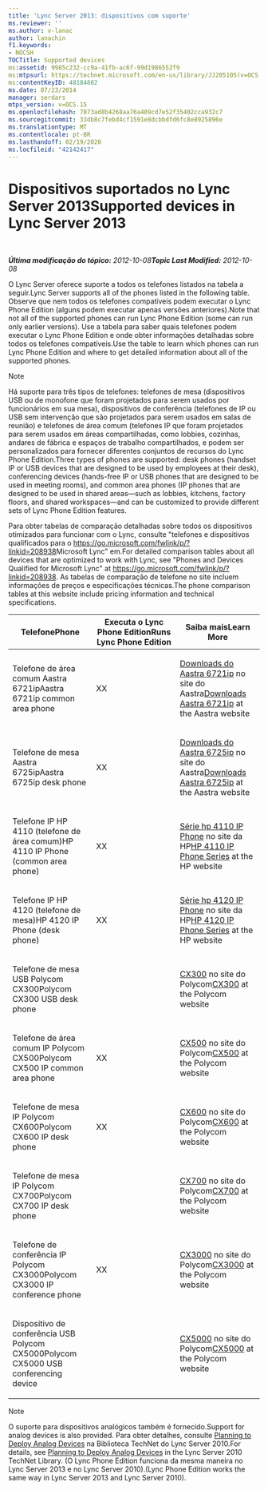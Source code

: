 ```yaml
---
title: 'Lync Server 2013: dispositivos com suporte'
ms.reviewer: ''
ms.author: v-lanac
author: lanachin
f1.keywords:
- NOCSH
TOCTitle: Supported devices
ms:assetid: 9985c232-cc9a-41fb-ac6f-99d1986552f9
ms:mtpsurl: https://technet.microsoft.com/en-us/library/JJ205105(v=OCS.15)
ms:contentKeyID: 48184882
ms.date: 07/23/2014
manager: serdars
mtps_version: v=OCS.15
ms.openlocfilehash: 7073ad8b4268aa76a409cd7e52f35402cca932c7
ms.sourcegitcommit: 33db8c7febd4cf1591e8dcbbdfd6fc8e8925896e
ms.translationtype: MT
ms.contentlocale: pt-BR
ms.lasthandoff: 02/19/2020
ms.locfileid: "42142417"
---
```

<div data-xmlns="http://www.w3.org/1999/xhtml">

<div class="topic" data-xmlns="http://www.w3.org/1999/xhtml" data-msxsl="urn:schemas-microsoft-com:xslt" data-cs="http://msdn.microsoft.com/">

<div data-asp="https://msdn2.microsoft.com/asp">

# <a name="supported-devices-in-lync-server-2013"></a><span data-ttu-id="74192-102">Dispositivos suportados no Lync Server 2013</span><span class="sxs-lookup"><span data-stu-id="74192-102">Supported devices in Lync Server 2013</span></span>

</div>

<div id="mainSection">

<div id="mainBody">

<span> </span>

<span data-ttu-id="74192-103">_**Última modificação do tópico:** 2012-10-08_</span><span class="sxs-lookup"><span data-stu-id="74192-103">_**Topic Last Modified:** 2012-10-08_</span></span>

<span data-ttu-id="74192-104">O Lync Server oferece suporte a todos os telefones listados na tabela a seguir.</span><span class="sxs-lookup"><span data-stu-id="74192-104">Lync Server supports all of the phones listed in the following table.</span></span> <span data-ttu-id="74192-105">Observe que nem todos os telefones compatíveis podem executar o Lync Phone Edition (alguns podem executar apenas versões anteriores).</span><span class="sxs-lookup"><span data-stu-id="74192-105">Note that not all of the supported phones can run Lync Phone Edition (some can run only earlier versions).</span></span> <span data-ttu-id="74192-106">Use a tabela para saber quais telefones podem executar o Lync Phone Edition e onde obter informações detalhadas sobre todos os telefones compatíveis.</span><span class="sxs-lookup"><span data-stu-id="74192-106">Use the table to learn which phones can run Lync Phone Edition and where to get detailed information about all of the supported phones.</span></span>

<div>


> [!NOTE]  
> <span data-ttu-id="74192-107">Há suporte para três tipos de telefones: telefones de mesa (dispositivos USB ou de monofone que foram projetados para serem usados por funcionários em sua mesa), dispositivos de conferência (telefones de IP ou USB sem intervenção que são projetados para serem usados em salas de reunião) e telefones de área comum (telefones IP que foram projetados para serem usados em áreas compartilhadas, como lobbies, cozinhas, andares de fábrica e espaços de trabalho compartilhados, e podem ser personalizados para fornecer diferentes conjuntos de recursos do Lync Phone Edition.</span><span class="sxs-lookup"><span data-stu-id="74192-107">Three types of phones are supported: desk phones (handset IP or USB devices that are designed to be used by employees at their desk), conferencing devices (hands-free IP or USB phones that are designed to be used in meeting rooms), and common area phones (IP phones that are designed to be used in shared areas—such as lobbies, kitchens, factory floors, and shared workspaces—and can be customized to provide different sets of Lync Phone Edition features.</span></span>



</div>

<span data-ttu-id="74192-108">Para obter tabelas de comparação detalhadas sobre todos os dispositivos otimizados para funcionar com o Lync, consulte "telefones e dispositivos qualificados para o <https://go.microsoft.com/fwlink/p/?linkid=208938>Microsoft Lync" em.</span><span class="sxs-lookup"><span data-stu-id="74192-108">For detailed comparison tables about all devices that are optimized to work with Lync, see "Phones and Devices Qualified for Microsoft Lync" at <https://go.microsoft.com/fwlink/p/?linkid=208938>.</span></span> <span data-ttu-id="74192-109">As tabelas de comparação de telefone no site incluem informações de preços e especificações técnicas.</span><span class="sxs-lookup"><span data-stu-id="74192-109">The phone comparison tables at this website include pricing information and technical specifications.</span></span>


<table>
<colgroup>
<col style="width: 33%" />
<col style="width: 33%" />
<col style="width: 33%" />
</colgroup>
<thead>
<tr class="header">
<th><span data-ttu-id="74192-110">Telefone</span><span class="sxs-lookup"><span data-stu-id="74192-110">Phone</span></span></th>
<th><span data-ttu-id="74192-111">Executa o Lync Phone Edition</span><span class="sxs-lookup"><span data-stu-id="74192-111">Runs Lync Phone Edition</span></span></th>
<th><span data-ttu-id="74192-112">Saiba mais</span><span class="sxs-lookup"><span data-stu-id="74192-112">Learn More</span></span></th>
</tr>
</thead>
<tbody>
<tr class="odd">
<td><p><span data-ttu-id="74192-113">Telefone de área comum Aastra 6721ip</span><span class="sxs-lookup"><span data-stu-id="74192-113">Aastra 6721ip common area phone</span></span></p></td>
<td><p><span data-ttu-id="74192-114">X</span><span class="sxs-lookup"><span data-stu-id="74192-114">X</span></span></p></td>
<td><p><span data-ttu-id="74192-115"><a href="http://www.aastra.com/document-library.htm?curr_fam=aastra+6720ip%26curr_nav=2%26prod_id=6074">Downloads do Aastra 6721ip</a> no site do Aastra</span><span class="sxs-lookup"><span data-stu-id="74192-115"><a href="http://www.aastra.com/document-library.htm?curr_fam=aastra+6720ip%26curr_nav=2%26prod_id=6074">Downloads Aastra 6721ip</a> at the Aastra website</span></span></p></td>
</tr>
<tr class="even">
<td><p><span data-ttu-id="74192-116">Telefone de mesa Aastra 6725ip</span><span class="sxs-lookup"><span data-stu-id="74192-116">Aastra 6725ip desk phone</span></span></p></td>
<td><p><span data-ttu-id="74192-117">X</span><span class="sxs-lookup"><span data-stu-id="74192-117">X</span></span></p></td>
<td><p><span data-ttu-id="74192-118"><a href="http://www.aastra.com/document-library.htm?curr_fam=aastra+6720ip%26curr_nav=2%26prod_id=12991">Downloads do Aastra 6725ip</a> no site do Aastra</span><span class="sxs-lookup"><span data-stu-id="74192-118"><a href="http://www.aastra.com/document-library.htm?curr_fam=aastra+6720ip%26curr_nav=2%26prod_id=12991">Downloads Aastra 6725ip</a> at the Aastra website</span></span></p></td>
</tr>
<tr class="odd">
<td><p><span data-ttu-id="74192-119">Telefone IP HP 4110 (telefone de área comum)</span><span class="sxs-lookup"><span data-stu-id="74192-119">HP 4110 IP Phone (common area phone)</span></span></p></td>
<td><p><span data-ttu-id="74192-120">X</span><span class="sxs-lookup"><span data-stu-id="74192-120">X</span></span></p></td>
<td><p><span data-ttu-id="74192-121"><a href="http://h20000.www2.hp.com/bizsupport/techsupport/home.jsp?lang=en%2cen%26cc=us%2cus%26prodtypeid=12883%26prodseriesid=5171755">Série hp 4110 IP Phone</a> no site da HP</span><span class="sxs-lookup"><span data-stu-id="74192-121"><a href="http://h20000.www2.hp.com/bizsupport/techsupport/home.jsp?lang=en%2cen%26cc=us%2cus%26prodtypeid=12883%26prodseriesid=5171755">HP 4110 IP Phone Series</a> at the HP website</span></span></p></td>
</tr>
<tr class="even">
<td><p><span data-ttu-id="74192-122">Telefone IP HP 4120 (telefone de mesa)</span><span class="sxs-lookup"><span data-stu-id="74192-122">HP 4120 IP Phone (desk phone)</span></span></p></td>
<td><p><span data-ttu-id="74192-123">X</span><span class="sxs-lookup"><span data-stu-id="74192-123">X</span></span></p></td>
<td><p><span data-ttu-id="74192-124"><a href="http://h20000.www2.hp.com/bizsupport/techsupport/home.jsp?lang=en%2cen%26cc=us%2cus%26prodtypeid=12883%26prodseriesid=5204220">Série hp 4120 IP Phone</a> no site da HP</span><span class="sxs-lookup"><span data-stu-id="74192-124"><a href="http://h20000.www2.hp.com/bizsupport/techsupport/home.jsp?lang=en%2cen%26cc=us%2cus%26prodtypeid=12883%26prodseriesid=5204220">HP 4120 IP Phone Series</a> at the HP website</span></span></p></td>
</tr>
<tr class="odd">
<td><p><span data-ttu-id="74192-125">Telefone de mesa USB Polycom CX300</span><span class="sxs-lookup"><span data-stu-id="74192-125">Polycom CX300 USB desk phone</span></span></p></td>
<td></td>
<td><p><span data-ttu-id="74192-126"><a href="https://support.polycom.com/polycomservice/support/us/support/voice/cx/communicator_cx300.html">CX300</a> no site do Polycom</span><span class="sxs-lookup"><span data-stu-id="74192-126"><a href="https://support.polycom.com/polycomservice/support/us/support/voice/cx/communicator_cx300.html">CX300</a> at the Polycom website</span></span></p></td>
</tr>
<tr class="even">
<td><p><span data-ttu-id="74192-127">Telefone de área comum IP Polycom CX500</span><span class="sxs-lookup"><span data-stu-id="74192-127">Polycom CX500 IP common area phone</span></span></p></td>
<td><p><span data-ttu-id="74192-128">X</span><span class="sxs-lookup"><span data-stu-id="74192-128">X</span></span></p></td>
<td><p><span data-ttu-id="74192-129"><a href="https://support.polycom.com/polycomservice/support/us/support/voice/cx/communicator_cx500.html">CX500</a> no site do Polycom</span><span class="sxs-lookup"><span data-stu-id="74192-129"><a href="https://support.polycom.com/polycomservice/support/us/support/voice/cx/communicator_cx500.html">CX500</a> at the Polycom website</span></span></p></td>
</tr>
<tr class="odd">
<td><p><span data-ttu-id="74192-130">Telefone de mesa IP Polycom CX600</span><span class="sxs-lookup"><span data-stu-id="74192-130">Polycom CX600 IP desk phone</span></span></p></td>
<td><p><span data-ttu-id="74192-131">X</span><span class="sxs-lookup"><span data-stu-id="74192-131">X</span></span></p></td>
<td><p><span data-ttu-id="74192-132"><a href="https://support.polycom.com/polycomservice/support/us/support/voice/cx/communicator_cx600.html">CX600</a> no site do Polycom</span><span class="sxs-lookup"><span data-stu-id="74192-132"><a href="https://support.polycom.com/polycomservice/support/us/support/voice/cx/communicator_cx600.html">CX600</a> at the Polycom website</span></span></p></td>
</tr>
<tr class="even">
<td><p><span data-ttu-id="74192-133">Telefone de mesa IP Polycom CX700</span><span class="sxs-lookup"><span data-stu-id="74192-133">Polycom CX700 IP desk phone</span></span></p></td>
<td></td>
<td><p><span data-ttu-id="74192-134"><a href="https://support.polycom.com/polycomservice/support/us/support/voice/cx/communicator_cx700.html">CX700</a> no site do Polycom</span><span class="sxs-lookup"><span data-stu-id="74192-134"><a href="https://support.polycom.com/polycomservice/support/us/support/voice/cx/communicator_cx700.html">CX700</a> at the Polycom website</span></span></p></td>
</tr>
<tr class="odd">
<td><p><span data-ttu-id="74192-135">Telefone de conferência IP Polycom CX3000</span><span class="sxs-lookup"><span data-stu-id="74192-135">Polycom CX3000 IP conference phone</span></span></p></td>
<td><p><span data-ttu-id="74192-136">X</span><span class="sxs-lookup"><span data-stu-id="74192-136">X</span></span></p></td>
<td><p><span data-ttu-id="74192-137"><a href="https://support.polycom.com/polycomservice/support/us/support/voice/cx/cx3000.html">CX3000</a> no site do Polycom</span><span class="sxs-lookup"><span data-stu-id="74192-137"><a href="https://support.polycom.com/polycomservice/support/us/support/voice/cx/cx3000.html">CX3000</a> at the Polycom website</span></span></p></td>
</tr>
<tr class="even">
<td><p><span data-ttu-id="74192-138">Dispositivo de conferência USB Polycom CX5000</span><span class="sxs-lookup"><span data-stu-id="74192-138">Polycom CX5000 USB conferencing device</span></span></p></td>
<td></td>
<td><p><span data-ttu-id="74192-139"><a href="https://support.polycom.com/polycomservice/support/us/support/voice/cx/cx5000.html">CX5000</a> no site do Polycom</span><span class="sxs-lookup"><span data-stu-id="74192-139"><a href="https://support.polycom.com/polycomservice/support/us/support/voice/cx/cx5000.html">CX5000</a> at the Polycom website</span></span></p></td>
</tr>
</tbody>
</table>


<div>


> [!NOTE]  
> <span data-ttu-id="74192-140">O suporte para dispositivos analógicos também é fornecido.</span><span class="sxs-lookup"><span data-stu-id="74192-140">Support for analog devices is also provided.</span></span> <span data-ttu-id="74192-141">Para obter detalhes, consulte <A href="https://go.microsoft.com/fwlink/p/?linkid=257502">Planning to Deploy Analog Devices</A> na Biblioteca TechNet do Lync Server 2010.</span><span class="sxs-lookup"><span data-stu-id="74192-141">For details, see <A href="https://go.microsoft.com/fwlink/p/?linkid=257502">Planning to Deploy Analog Devices</A> in the Lync Server 2010 TechNet Library.</span></span> <span data-ttu-id="74192-142">(O Lync Phone Edition funciona da mesma maneira no Lync Server 2013 e no Lync Server 2010).</span><span class="sxs-lookup"><span data-stu-id="74192-142">(Lync Phone Edition works the same way in Lync Server 2013 and Lync Server 2010).</span></span>



</div>

</div>

<span> </span>

</div>

</div>

</div>

